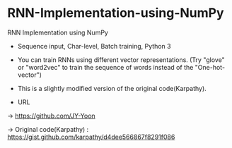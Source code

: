 # RNN-Implementation-using-NumPy
RNN Implementation using NumPy

- Sequence input, Char-level, Batch training, Python 3

- You can train RNNs using different vector representations. (Try "glove" or "word2vec" to train the sequence of words instead of the "One-hot-vector")

- This is a slightly modified version of the original code(Karpathy).

- URL

-> https://github.com/JY-Yoon

-> Original code(Karpathy) : https://gist.github.com/karpathy/d4dee566867f8291f086
